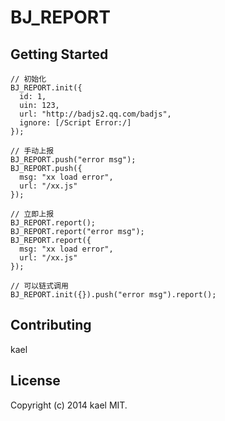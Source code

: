 # BJ_REPORT

## Getting Started
```
// 初始化
BJ_REPORT.init({
  id: 1,
  uin: 123,
  url: "http://badjs2.qq.com/badjs",
  ignore: [/Script Error:/]
});

// 手动上报
BJ_REPORT.push("error msg");
BJ_REPORT.push({
  msg: "xx load error",
  url: "/xx.js"
});

// 立即上报
BJ_REPORT.report();
BJ_REPORT.report("error msg");
BJ_REPORT.report({
  msg: "xx load error",
  url: "/xx.js"
});

// 可以链式调用
BJ_REPORT.init({}).push("error msg").report();
```

## Contributing
kael

## License
Copyright (c) 2014 kael MIT.

